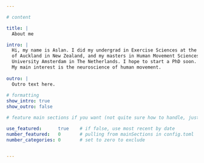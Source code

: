```yaml
---

# content

title: |
  About me 

intro: |
  Hi, my name is Aslan. I did my undergrad in Exercise Sciences at the University
  of Auckland in New Zealand, and my masters in Human Movement Sciences at the Vrije 
  University Amsterdam in The Netherlands. I hope to start a PhD soon. 
  My main interest is the neuroscience of human movement.
  
outro: |
  Outro text here. 
  
# formatting
show_intro: true
show_outro: false

# feature main sections if you want (not quite sure how to handle, just exclude)

use_featured:      true    # if false, use most recent by date
number_featured:   0       # pulling from mainSections in config.toml
number_categories: 0       # set to zero to exclude


---
```

